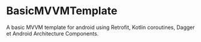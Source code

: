 # BasicMVVMTemplate
A basic MVVM template for android using Retrofit, Kotlin coroutines, Dagger et Android Architecture Components.
